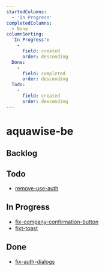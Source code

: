 ```yaml
---
startedColumns:
  - 'In Progress'
completedColumns:
  - Done
columnSorting:
  'In Progress':
    -
      field: created
      order: descending
  Done:
    -
      field: completed
      order: descending
  Todo:
    -
      field: created
      order: descending
---
```


# aquawise-be

## Backlog

## Todo

- [remove-use-auth](tasks/remove-use-auth.md)

## In Progress

- [fix-company-confirmation-button](tasks/fix-company-confirmation-button.md)
- [fixt-toast](tasks/fixt-toast.md)

## Done

- [fix-auth-dialogs](tasks/fix-auth-dialogs.md)
